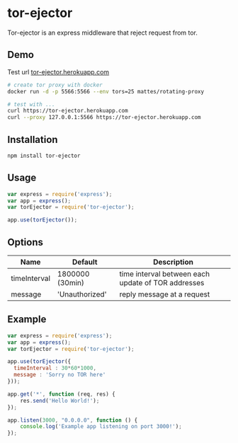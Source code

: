 # tor-ejector

Tor-ejector is an express middleware that reject request from tor.

## Demo

Test url [tor-ejector.herokuapp.com](https://tor-ejector.herokuapp.com/)

```bash
# create tor proxy with docker
docker run -d -p 5566:5566 --env tors=25 mattes/rotating-proxy

# test with ...
curl https://tor-ejector.herokuapp.com
curl --proxy 127.0.0.1:5566 https://tor-ejector.herokuapp.com
```

## Installation

```bash
npm install tor-ejector
```

## Usage

```js
var express = require('express');
var app = express();
var torEjector = require('tor-ejector');

app.use(torEjector());
```

## Options

Name                   | Default         | Description
   --------------------|-----------------|---------
   timeInterval        | 1800000 (30min) | time interval between each update of TOR addresses
   message | 'Unauthorized' | reply message at a request

## Example
```js
var express = require('express');
var app = express();
var torEjector = require('tor-ejector');

app.use(torEjector({
  timeInterval : 30*60*1000,
  message : 'Sorry no TOR here'
}));

app.get('*', function (req, res) {
    res.send('Hello World!');
});

app.listen(3000, "0.0.0.0", function () {
    console.log('Example app listening on port 3000!');
});
```
